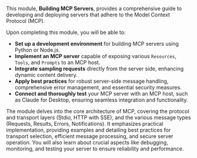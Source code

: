 This module, **Building MCP Servers**, provides a comprehensive guide to developing and deploying servers that adhere to the Model Context Protocol (MCP).

Upon completing this module, you will be able to:

*   **Set up a development environment** for building MCP servers using Python or Node.js.
*   **Implement an MCP server** capable of exposing various `Resources`, `Tools`, and `Prompts` to an MCP host.
*   **Integrate sampling requests** directly from the server side, enhancing dynamic content delivery.
*   **Apply best practices** for robust server-side message handling, comprehensive error management, and essential security measures.
*   **Connect and thoroughly test** your MCP server with an MCP host, such as Claude for Desktop, ensuring seamless integration and functionality.

The module delves into the core architecture of MCP, covering the protocol and transport layers (Stdio, HTTP with SSE), and the various message types (Requests, Results, Errors, Notifications). It emphasizes practical implementation, providing examples and detailing best practices for transport selection, efficient message processing, and secure server operation. You will also learn about crucial aspects like debugging, monitoring, and testing your server to ensure reliability and performance.